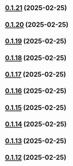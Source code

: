 ## [0.1.21](https://github.com/binary-braids/terraform-oracle/compare/v0.1.20...v0.1.21) (2025-02-25)



## [0.1.20](https://github.com/binary-braids/terraform-oracle/compare/v0.1.19...v0.1.20) (2025-02-25)



## [0.1.19](https://github.com/binary-braids/terraform-oracle/compare/v0.1.18...v0.1.19) (2025-02-25)



## [0.1.18](https://github.com/binary-braids/terraform-oracle/compare/v0.1.17...v0.1.18) (2025-02-25)



## [0.1.17](https://github.com/binary-braids/terraform-oracle/compare/v0.1.16...v0.1.17) (2025-02-25)



## [0.1.16](https://github.com/binary-braids/terraform-oracle/compare/v0.1.15...v0.1.16) (2025-02-25)



## [0.1.15](https://github.com/binary-braids/terraform-oracle/compare/v0.1.14...v0.1.15) (2025-02-25)



## [0.1.14](https://github.com/binary-braids/terraform-oracle/compare/v0.1.13...v0.1.14) (2025-02-25)



## [0.1.13](https://github.com/binary-braids/terraform-oracle/compare/v0.1.12...v0.1.13) (2025-02-25)



## [0.1.12](https://github.com/binary-braids/terraform-oracle/compare/v0.1.11...v0.1.12) (2025-02-25)



